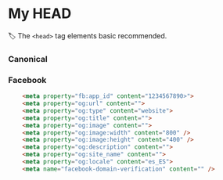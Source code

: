 # My HEAD
🏷 The `<head>` tag elements basic recommended.

### Canonical
<link rel="canonical" href="" />

### Facebook
```html
	<meta property="fb:app_id" content="1234567890>">
	<meta property="og:url" content="">
	<meta property="og:type" content="website">
	<meta property="og:title" content="">
	<meta property="og:image" content="">
	<meta property="og:image:width" content="800" />
	<meta property="og:image:height" content="400" />
	<meta property="og:description" content="">
	<meta property="og:site_name" content="">
	<meta property="og:locale" content="es_ES">
	<meta name="facebook-domain-verification" content="" />
```
